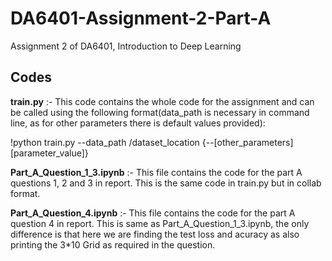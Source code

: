 # DA6401-Assignment-2-Part-A
Assignment 2 of DA6401, Introduction to Deep Learning 

**Codes**
-----------------
**train.py** :- This code contains the whole code for the assignment and can be called using the following format(data_path is necessary in command line, as for other parameters there is default values provided):
 
!python train.py --data_path /dataset_location {--[other_parameters] [parameter_value]}


**Part_A_Question_1_3.ipynb** :- This file contains the code for the part A questions 1, 2 and 3 in report. This is the same code in train.py but in collab format.

**Part_A_Question_4.ipynb** :- This file contains the code for the part A question 4 in report. This is same as Part_A_Question_1_3.ipynb, the only difference is that here we are finding the test loss and acuracy as also printing the 3*10 Grid as required in the question.
